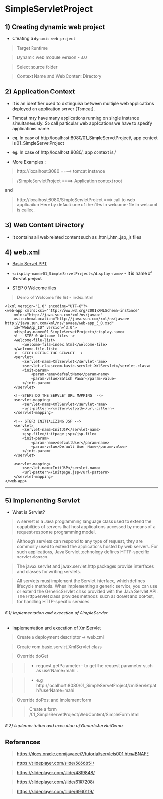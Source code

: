 # SimpleServletProject

## 1) Creating dynamic web project

- Creating a `dynamic web project`

> Target Runtime

> Dynamic web module version - 3.0

> Select source folder

> Context Name and Web Content Directory 


## 2) Application Context 

 - It is an identifier used to distinguish between multiple web applications deployed on application server (Tomcat).
 
 
- Tomcat may have many applications running on single instance simultaneously.
So call particular web applications we have to specify applications name.


 - eg. In case of  http:/localhost:8080/01_SimpleServetProject/, app context is  01_SimpleServetProject
 

- eg. In case of  http:/localhost:8080/, app context is  /

 
* More Examples :

> http://localhost:8080 ====> tomcat instance

> /SimpleServletProject ====> Application context root

and 

> http://localhost:8080/SimpleServletProject ===> call to web application
Here by default one of the files in welcome-file in web.xml is called.

## 3) Web Content Directory

 - It contains all web related content such as .html,.htm,.jsp,.js files


## 4) web.xml

- [Basic Servet PPT ](https://slideplayer.com/slide/4932916/ "Basic Servet") 


- `<display-name>01_SimpleServetProject</display-name>` - It is name of Servlet project


- STEP 0 Welcome files 

> Demo of Welcome file list - index.html



```
<?xml version="1.0" encoding="UTF-8"?>
<web-app xmlns:xsi="http://www.w3.org/2001/XMLSchema-instance"
	xmlns="http://java.sun.com/xml/ns/javaee"
	xsi:schemaLocation="http://java.sun.com/xml/ns/javaee http://java.sun.com/xml/ns/javaee/web-app_3_0.xsd"
	id="WebApp_ID" version="3.0">
	<display-name>01_SimpleServetProject</display-name>
	<!-- STEP 0 Welcome files-->
	<welcome-file-list>
		<welcome-file>index.html</welcome-file>
	</welcome-file-list>
	<!--STEP1 DEFINE THE SERVLET -->
	<servlet>
		<servlet-name>XmlServlet</servlet-name>
		<servlet-class>com.basic.servlet.XmlServlet</servlet-class>
		<init-param>
			<param-name>defualtName</param-name>
			<param-value>Satish Pawar</param-value>
		</init-param>
	</servlet>

	<!--STEP2 DO THE SERVLET URL MAPPING  -->
	<servlet-mapping>
		<servlet-name>XmlServlet</servlet-name>
		<url-pattern>/xmlServletpath</url-pattern>
	</servlet-mapping>
	
	<!-- STEP3 INITIALIZING JSP -->
	<servlet>
		<servlet-name>InitJSP</servlet-name>
		<jsp-file>/initpage.jsp</jsp-file>
		<init-param>
			<param-name>defaultUser</param-name>
			<param-value>Default User Name</param-value>
		</init-param>
	</servlet>
	
	<servlet-mapping>
		<servlet-name>InitJSP</servlet-name>
		<url-pattern>/initpage.jsp</url-pattern>
	</servlet-mapping>
</web-app>
```

-----

## 5) Implementing Servlet

- What is Servlet? 

> A servlet is a Java programming language class used to extend the capabilities of servers that host applications accessed by means of a request-response programming model.

> Although servlets can respond to any type of request, they are commonly used to extend the applications hosted by web servers. For such applications, Java Servlet technology defines HTTP-specific servlet classes.

> The javax.servlet and javax.servlet.http packages provide interfaces and classes for writing servlets. 

> All servlets must implement the Servlet interface, which defines lifecycle methods. When implementing a generic service, you can use or extend the GenericServlet class provided with the Java Servlet API. The HttpServlet class provides methods, such as doGet and doPost, for handling HTTP-specific services.

###### 5.1) Implementation and execution of SimpleServlet
 
- Implementation and execution of XmlServlet

> Create a deployment descriptor -> web.xml

> Create com.basic.servlet.XmlServlet class

> Override doGet

>> * request.getParameter - to get the request parameter such as userName=mahi .

>> * e.g http://localhost:8080/01_SimpleServetProject/xmlServletpath?userName=mahi


> Override doPost and implement form

>> Create a form /01_SimpleServetProject/WebContent/SimpleForm.html



###### 5.2) Implementation and execution of GenericServletDemo


## References

> https://docs.oracle.com/javaee/7/tutorial/servlets001.htm#BNAFE

> https://slideplayer.com/slide/5856851/

> https://slideplayer.com/slide/4819848/

> https://slideplayer.com/slide/6187208/

> https://slideplayer.com/slide/6960119/ 


